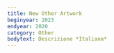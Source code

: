 ```yaml
---
title: New Other Artwork
beginyear: 2023
endyear: 2020
category: Other
bodytext: Descrizione *Italiana*
---
```

